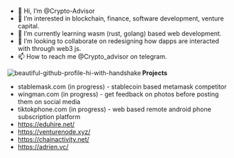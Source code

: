 - 👋 Hi, I’m @Crypto-Advisor
- 👀 I’m interested in blockchain, finance, software development, venture capital.
- 🌱 I’m currently learning wasm (rust, golang) based web development.
- 💞️ I’m looking to collaborate on redesigning how dapps are interacted with through web3 js.
- 📫 How to reach me @Crypto_advisor on telegram.
<!--
<img align="left" alt="awesome-github-profile" src="https://github-readme-stats.vercel.app/api?username=crypto-advisor&layout=demo&border_radius=15px&show_icons=true&theme="/> 
-->

<img align="left"  src="https://github-readme-stats.vercel.app/api/top-langs/?username=crypto-advisor&langs_count=8&layout=compact&card_width=495px&border_radius=20px&show_icons=true&theme=" alt="beautiful-github-profile-hi-with-handshake"/>

**Projects**
- stablemask.com (in progress) - stablecoin based metamask competitor
- wingman.com (in progress) - get feedback on photos before posting them on social media
- tiktokphone.com (in progress) - web based remote android phone subscription platform
- https://eduhire.net/ 
- https://venturenode.xyz/ 
- https://chainactivity.net/
- https://adrien.vc/
